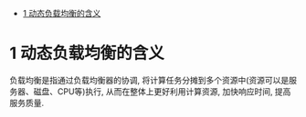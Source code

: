 
<!-- @import "[TOC]" {cmd="toc" depthFrom=1 depthTo=6 orderedList=false} -->

<!-- code_chunk_output -->

* [1 动态负载均衡的含义](#1-动态负载均衡的含义)

<!-- /code_chunk_output -->

# 1 动态负载均衡的含义

负载均衡是指通过负载均衡器的协调, 将计算任务分摊到多个资源中(资源可以是服务器、磁盘、CPU等)执行, 从而在整体上更好利用计算资源, 加快响应时间, 提高服务质量.

